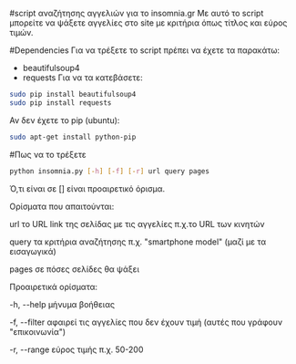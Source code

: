 #script αναζήτησης αγγελιών για το insomnia.gr
Με αυτό το script μπορείτε να ψάξετε αγγελίες στο site με κριτήρια όπως τίτλος και εύρος τιμών.

#Dependencies
Για να τρέξετε το script πρέπει να έχετε τα παρακάτω:
* beautifulsoup4
* requests
Για να τα κατεβάσετε:
```bash
sudo pip install beautifulsoup4
sudo pip install requests
```
Αν δεν έχετε το pip (ubuntu):
```bash
sudo apt-get install python-pip
```

#Πως να το τρέξετε
```bash
python insomnia.py [-h] [-f] [-r] url query pages
```
Ό,τι είναι σε [] είναι προαιρετικό όρισμα.

Ορίσματα που απαιτούνται:

url                     το URL link της σελίδας με τις
                        αγγελίες π.χ.το URL των κινητών

query                   τα κριτήρια αναζήτησης π.χ.
                        "smartphone model" (μαζί με τα
                        εισαγωγικά)

pages                   σε πόσες σελίδες θα ψάξει

Προαιρετικά ορίσματα:

-h, --help            μήνυμα βοήθειας

-f, --filter          αφαιρεί τις αγγελίες που δεν
                      έχουν τιμή (αυτές που γράφουν "επικοινωνία")

-r, --range           εύρος τιμής π.χ. 50-200
